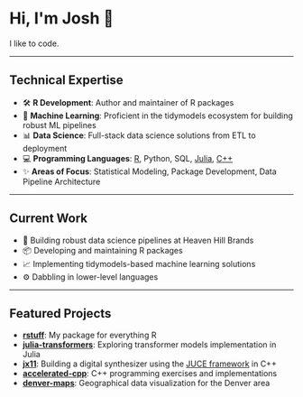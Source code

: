 # Hi, I'm Josh 👋

I like to code.

---

## Technical Expertise

* 🛠️ **R Development**: Author and maintainer of R packages
* 🧠 **Machine Learning**: Proficient in the tidymodels ecosystem for building robust ML pipelines
* 📊 **Data Science**: Full-stack data science solutions from ETL to deployment
* 💻 **Programming Languages**: [R](https://github.com/your-username/rstuff), Python, SQL, [Julia](https://github.com/your-username/julia-transformers), [C++](https://github.com/your-username/jx11)
* ✨ **Areas of Focus**: Statistical Modeling, Package Development, Data Pipeline Architecture

---

## Current Work

* 🚀 Building robust data science pipelines at Heaven Hill Brands
* 📦 Developing and maintaining R packages
* 📈 Implementing tidymodels-based machine learning solutions
* ⚙️ Dabbling in lower-level languages

---

## Featured Projects

* **[rstuff](https://github.com/your-username/rstuff)**: My package for everything R
* **[julia-transformers](https://github.com/your-username/julia-transformers)**: Exploring transformer models implementation in Julia
* **[jx11](https://github.com/your-username/jx11)**: Building a digital synthesizer using the [JUCE framework](https://juce.com/) in C++
* **[accelerated-cpp](https://github.com/your-username/accelerated-cpp)**: C++ programming exercises and implementations
* **[denver-maps](https://github.com/your-username/denver-maps)**: Geographical data visualization for the Denver area
